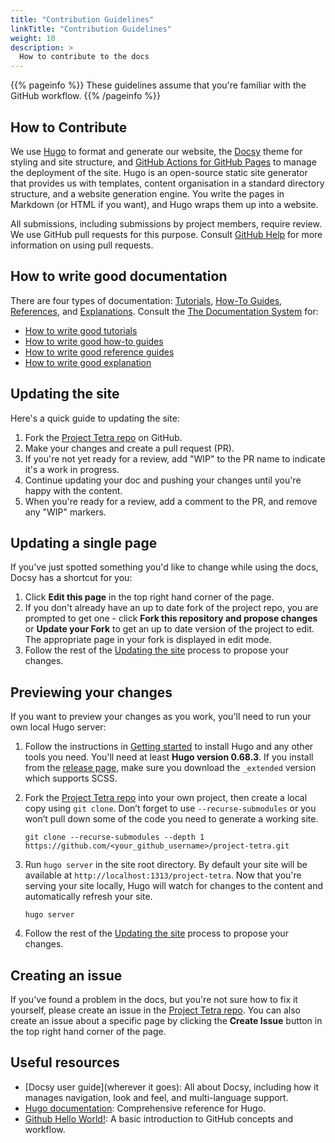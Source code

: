 ```yaml
---
title: "Contribution Guidelines"
linkTitle: "Contribution Guidelines"
weight: 10
description: >
  How to contribute to the docs
---
```


{{% pageinfo %}}
These guidelines assume that you're familiar with the GitHub workflow.
{{% /pageinfo %}}

## How to Contribute

We use [Hugo](https://gohugo.io/) to format and generate our website, the
[Docsy](https://github.com/google/docsy) theme for styling and site structure, 
and [GitHub Actions for GitHub Pages](https://github.com/peaceiris/actions-gh-pages) to manage the deployment of the site. 
Hugo is an open-source static site generator that provides us with templates, 
content organisation in a standard directory structure, and a website generation 
engine. You write the pages in Markdown (or HTML if you want), and Hugo wraps them up into a website.

All submissions, including submissions by project members, require review. We
use GitHub pull requests for this purpose. Consult
[GitHub Help](https://help.github.com/articles/about-pull-requests/) for more
information on using pull requests.

## How to write good documentation

There are four types of documentation: [Tutorials](https://documentation.divio.com/tutorials), [How-To Guides](https://documentation.divio.com/how-to-guides/), [References](https://documentation.divio.com/reference/), and [Explanations](https://documentation.divio.com/explanation/#). 
Consult the [The Documentation System](https://documentation.divio.com/) for:
* [How to write good tutorials](https://documentation.divio.com/tutorials/#how-to-write-good-tutorials)
* [How to write good how-to guides](https://documentation.divio.com/how-to-guides/#how-to-write-good-how-to-guides)
* [How to write good reference guides](https://documentation.divio.com/reference/#how-to-write-good-reference-guides)
* [How to write good explanation](https://documentation.divio.com/explanation/#how-to-write-good-explanation)

## Updating the site

Here's a quick guide to updating the site:

1. Fork the [Project Tetra repo](https://github.com/tetrabiodistributed) on GitHub.
1. Make your changes and create a pull request (PR).
1. If you're not yet ready for a review, add "WIP" to the PR name to indicate 
  it's a work in progress.
1. Continue updating your doc and pushing your changes until you're happy with 
  the content.
1. When you're ready for a review, add a comment to the PR, and remove any
  "WIP" markers.

## Updating a single page

If you've just spotted something you'd like to change while using the docs, Docsy has a shortcut for you:

1. Click **Edit this page** in the top right hand corner of the page.
1. If you don't already have an up to date fork of the project repo, you are prompted to get one - click **Fork this repository and propose changes** or **Update your Fork** to get an up to date version of the project to edit. The appropriate page in your fork is displayed in edit mode.
1. Follow the rest of the [Updating the site](#updating-the-site) process to propose your changes.

## Previewing your changes

If you want to preview your changes as you work, you'll need to run your own local Hugo server:

1. Follow the instructions in [Getting started](https://gohugo.io/getting-started/installing/) to install Hugo and any other tools you need. You'll need at least **Hugo version 0.68.3**.
  If you install from the [release page](https://github.com/gohugoio/hugo/releases),
  make sure you download the `_extended` version which supports SCSS.
1. Fork the [Project Tetra repo](https://github.com/tetrabiodistributed) into your own project, then create a local copy using `git clone`. Don’t forget to use `--recurse-submodules` or you won’t pull down some of the code you need to generate a working site.

    ```
    git clone --recurse-submodules --depth 1 https://github.com/<your_github_username>/project-tetra.git
    ```

1. Run `hugo server` in the site root directory. By default your site will be available at `http://localhost:1313/project-tetra`. Now that you're serving your site locally, Hugo will watch for changes to the content and automatically refresh your site.

    ```
    hugo server
    ```

1. Follow the rest of the [Updating the site](#updating-the-site) process to propose your changes.

## Creating an issue

If you've found a problem in the docs, but you're not sure how to fix it yourself, please create an issue in the [Project Tetra repo](https://github.com/tetrabiodistributed/issues). You can also create an issue about a specific page by clicking the **Create Issue** button in the top right hand corner of the page.

## Useful resources

* [Docsy user guide](wherever it goes): All about Docsy, including how it manages navigation, look and feel, and multi-language support.
* [Hugo documentation](https://gohugo.io/documentation/): Comprehensive reference for Hugo.
* [Github Hello World!](https://guides.github.com/activities/hello-world/): A basic introduction to GitHub concepts and workflow.
